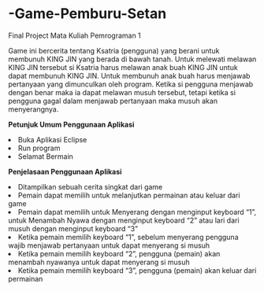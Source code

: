 # -Game-Pemburu-Setan
Final Project Mata Kuliah Pemrograman 1

<p>
  
  Game ini bercerita tentang Ksatria (pengguna) yang berani untuk membunuh KING JIN yang berada di bawah tanah. Untuk melewati melawan KING JIN tersebut si Ksatria harus melawan anak buah KING JIN untuk dapat membunuh KING JIN. Untuk membunuh anak buah harus menjawab pertanyaan yang dimunculkan oleh program. Ketika si pengguna menjawab dengan benar maka ia dapat melawan musuh tersebut, tetapi ketika si pengguna gagal dalam menjawab pertanyaan maka musuh akan menyerangnya.
</p>

<p>
  <b>Petunjuk Umum Penggunaan Aplikasi</b>
  <li>Buka Aplikasi Eclipse</li>
  <li>Run program</li>
  <li>Selamat Bermain</li>
</p>

<p>
  <b>Penjelasaan Penggunaan Aplikasi</b>
  <li>Ditampilkan sebuah cerita singkat dari game</li>
  <li>Pemain dapat memilih untuk melanjutkan permainan atau keluar dari game</li>
  <li>Pemain dapat memilih untuk Menyerang dengan menginput keyboard “1”, untuk Menambah Nyawa dengan menginput keyboard “2”  atau lari dari musuh dengan menginput keyboard “3”</li>
  <li>Ketika pemain memilih keyboard “1”, sebelum menyerang pengguna wajib menjawab pertanyaan untuk dapat menyerang si musuh</li>
  <li>Ketika pemain memilih keyboard “2”, pengguna (pemain) akan menambah nyawanya  untuk dapat menyerang si musuh</li>
  <li>Ketika pemain memilih keyboard “3”, pengguna (pemain) akan keluar dari permainan</li>
</p>
